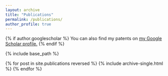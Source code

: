 ```yaml
---
layout: archive
title: "Publications"
permalink: /publications/
author_profile: true
---
```


{% if author.googlescholar %}
  You can also find my patents on <u><a href="{{author.googlescholar}}">my Google Scholar profile</a>.</u>
{% endif %}

{% include base_path %}

{% for post in site.publications reversed %}
  {% include archive-single.html %}
{% endfor %}

